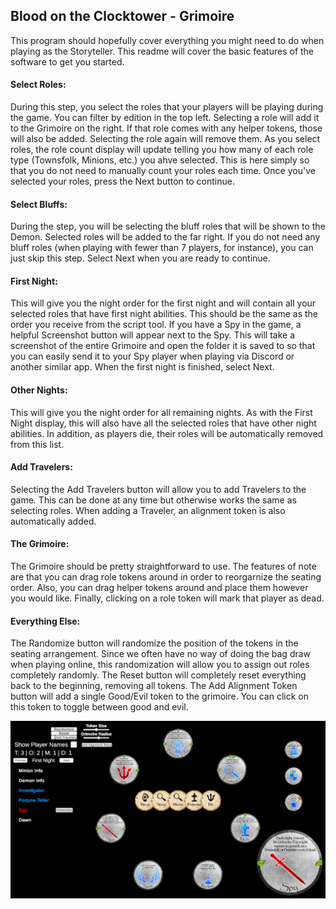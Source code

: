 ## Blood on the Clocktower - Grimoire

This program should hopefully cover everything you might need to do when playing as the Storyteller. This readme will cover the basic features of the software to get you started.

#### Select Roles:
During this step, you select the roles that your players will be playing during the game. You can filter by edition in the top left. Selecting a role will add it to the Grimoire on the right. If that role comes with any helper tokens, those will also be added. Selecting the role again will remove them. As you select roles, the role count display will update telling you how many of each role type (Townsfolk, Minions, etc.) you ahve selected. This is here simply so that you do not need to manually count your roles each time. Once you've selected your roles, press the Next button to continue.

#### Select Bluffs:
During the step, you will be selecting the bluff roles that will be shown to the Demon. Selected roles will be added to the far right. If you do not need any bluff roles (when playing with fewer than 7 players, for instance), you can just skip this step. Select Next when you are ready to continue.

#### First Night:
This will give you the night order for the first night and will contain all your selected roles that have first night abilities. This should be the same as the order you receive from the script tool. If you have a Spy in the game, a helpful Screenshot button will appear next to the Spy. This will take a screenshot of the entire Grimoire and open the folder it is saved to so that you can easily send it to your Spy player when playing via Discord or another similar app. When the first night is finished, select Next.

#### Other Nights:
This will give you the night order for all remaining nights. As with the First Night display, this will also have all the selected roles that have other night abilities. In addition, as players die, their roles will be automatically removed from this list.

#### Add Travelers:
Selecting the Add Travelers button will allow you to add Travelers to the game. This can be done at any time but otherwise works the same as selecting roles. When adding a Traveler, an alignment token is also automatically added.

#### The Grimoire:
The Grimoire should be pretty straightforward to use. The features of note are that you can drag role tokens around in order to reorgarnize the seating order. Also, you can drag helper tokens around and place them however you would like. Finally, clicking on a role token will mark that player as dead.

#### Everything Else:
The Randomize button will randomize the position of the tokens in the seating arrangement. Since we often have no way of doing the bag draw when playing online, this randomization will allow you to assign out roles completely randomly.
The Reset button will completely reset everything back to the beginning, removing all tokens.
The Add Alignment Token button will add a single Good/Evil token to the grimoire. You can click on this token to toggle between good and evil.

![Grimoire](/Preview.png?raw=true)
